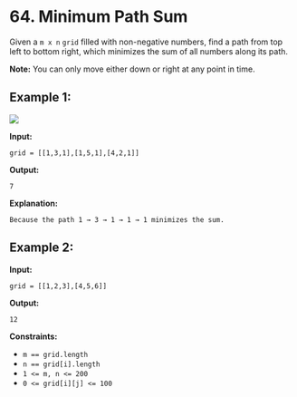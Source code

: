# 64. Minimum Path Sum

Given a `m x n` `grid` filled with non-negative numbers, find a path from top left to bottom right, which minimizes the sum of all numbers along its path.

**Note:** You can only move either down or right at any point in time.

## **Example 1:**

![](https://assets.leetcode.com/uploads/2020/11/05/minpath.jpg)

**Input:** 

    grid = [[1,3,1],[1,5,1],[4,2,1]]
**Output:** 

    7
**Explanation:** 

    Because the path 1 → 3 → 1 → 1 → 1 minimizes the sum.

## **Example 2:**

**Input:** 

    grid = [[1,2,3],[4,5,6]]
**Output:** 

    12

**Constraints:**

*   `m == grid.length`
*   `n == grid[i].length`
*   `1 <= m, n <= 200`
*   `0 <= grid[i][j] <= 100`